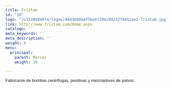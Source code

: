 ```yaml
---
title: Fristam
id: "10"
logo: "/v1530089074/logos/4943668b4f5be6720ec8923279452ae2-fristam.jpg"
link: http://www.fristam.com/Home.aspx
catalogo: ''
meta_keywords: ''
meta_description: ''
weight: 8
menu:
  principal:
    parent: Marcas
    weight: 19

---
```

<p><span style="font-size: 13px; font-family: arial,sans,sans-serif;" data-sheets-value="[null,2,&quot;Fabricnate de bombas centrifugas, positivas y mezcaldores de polvos.&quot;]" data-sheets-userformat="[null,null,513,[null,0],null,null,null,null,null,null,null,null,0]">Fabricante de bombas centrifugas, positivas y mezcladores de polvos.</span></p>